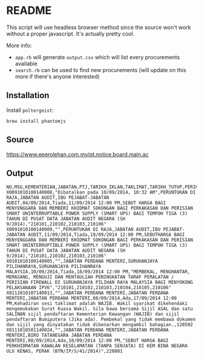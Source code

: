 # README

This script will use headless browser method since the source won't work without
a proper javascript. It's actually pretty cool.

More info:

- `app.rb` will generate `output.csv` which will list every procurements available
- `search.rb` can be used to find new procurements (will update on this more if
there's anyone interested)

## Installation

Install `poltergeist`:

```
brew install phantomjs
```

## Source

https://www.eperolehan.com.my/qt.notice.board.main.ac

## Output

```
NO,MSG,KEMENTERIAN,JABATAN,PTJ,TARIKH_IKLAN,TAKLIMAT,TARIKH_TUTUP,PERIHAL,KOD
X0091010100140008,"Dibatalkan pada 10/09/2014, 10:32 AM",PERUNTUKAN DI RAJA,JABATAN AUDIT,IBU PEJABAT-JABATAN AUDIT,04/09/2014,Tiada,11/09/2014 12:00 PM,SEBUT HARGA BAGI MENYENGGARA DAN MEMBERI KHIDMAT SOKONGAN BAGI PERKAKASAN DAN PERISIAN SMART UNINTERRUPTABLE POWER SUPPLY (SMART UPS) BAGI TEMPOH TIGA (3) TAHUN DI PUSAT DATA JABATAN AUDIT NEGARA (SH 9/2014),"210101,210102,210103,210106"
X0091010100140009,"",PERUNTUKAN DI RAJA,JABATAN AUDIT,IBU PEJABAT-JABATAN AUDIT,11/09/2014,Tiada,19/09/2014 12:00 PM,SEBUTHARGA BAGI MENYENGGARA DAN MEMBERI KHIDMAT SOKONGAN BAGI PERKAKASAN DAN PERISIAN SMART UNINTERRUPTIBLE POWER SUPPLY (SMART UPS) BAGI TEMPOH TIGA (3) TAHUN DI PUSAT DATA JABATAN AUDIT NEGARA (SH 9/2014),"210101,210102,210103,210106"
X0101010100140005,"",JABATAN PERDANA MENTERI,SURUHANJAYA PILIHANRAYA,SURUHANJAYA PILIHANRAYA MALAYSIA,10/09/2014,Tiada,18/09/2014 12:00 PM,"MEMBEKAL, MENGHANTAR, MEMASANG, MENGUJI DAN MENTAULIAH PENINGKATAN TARAF PERALATAN / PERISIAN FIREWALL DI SURUHANJAYA PILIHAN RAYA MALAYSIA BAGI MENYOKONG PELAKSANAAN IPV6","210101,210102,210103,210104,210105,210106"
X0111010107140013,"",JABATAN PERDANA MENTERI,JABATAN PERDANA MENTERI,JABATAN PERDANA MENTERI,08/09/2014,Ada,17/09/2014 12:00 PM,Kehadiran sesi taklimat adalah WAJIB. Wakil syarikat dikehendaki mengemukakan Surat Kuasa Wakil. Sila bawa bersama Sijil ASAL dan satu SALINAN sijil pendaftaran Kementerian Kewangan (WAJIB) dan sijil pendaftaran Bumiputera (Jika ada). Pembekal yang tidak membawa dokumen dan sijil yang dinyatakan tidak dibenarkan mengambil bahagian.,120502
X0111010501140024,"",JABATAN PERDANA MENTERI,JABATAN PERDANA MENTERI,BIRO TATANEGARA JABATAN PERDANA MENTERI,08/09/2014,Ada,18/09/2014 12:00 PM,"SEBUT HARGA BAGI PERKHIDMATAN KAWALAN KESELAMATAN (TANPA SENJATA) DI KEM BINA NEGARA ULU KENAS, PERAK (BTN/IP/S/41/2014)",220801
```

